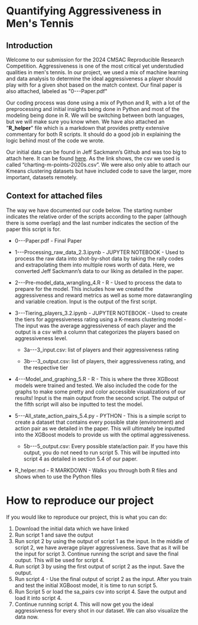 # Quantifying Aggressiveness in Men's Tennis

## Introduction
Welcome to our submission for the 2024 CMSAC Reproducible Research Competition. Aggressiveness is one of the most critical yet understudied qualities in men's tennis. In our project, we used a mix of machine learning and data analysis to determine the ideal aggressiveness a player should play with for a given shot based on the match context. Our final paper is also attached, labeled as "0---Paper.pdf"

Our coding process was done using a mix of Python and R, with a lot of the preprocessing and initial insights being done in Python and most of the modeling being done in R. We will be switching between both languages, but we will make sure you know when. We have also attached an "**R_helper**" file which is a markdown that provides pretty extensive commentary for both R scripts. It should do a good job in explaining the logic behind most of the code we wrote.

Our initial data can be found in Jeff Sackmann’s Github and was too big to attach here. It can be found [here](https://github.com/JeffSackmann/tennis_MatchChartingProject/blob/master/charting-m-points-2020s.csv). As the link shows, the csv we used is called “charting-m-points-2020s.csv”. We were also only able to attach our Kmeans clustering datasets but have included code to save the larger, more important, datasets remotely.

## Context for attached files
The way we have documented our code below. The starting number indicates the relative order of the scripts according to the paper (although there is some overlap) and the last number indicates the section of the paper this script is for.

- 0---Paper.pdf - Final Paper


- 1---Processing_raw_data_2.3.ipynb - JUPYTER NOTEBOOK - Used to process the raw data into shot-by-shot data by taking the rally codes and extrapolating them into multiple rows worth of data. Here, we converted Jeff Sackmann’s data to our liking as detailed in the paper.


- 2---Pre-model_data_wrangling_4.R - R -  Used to process the data to prepare for the model. This includes how we created the aggressiveness and reward metrics as well as some more datawrangling and variable creation. Input is the output of the first script.

  
- 3---Tiering_players_3.2.ipynb - JUPYTER NOTEBOOK - Used to create the tiers for aggressiveness rating using a K-means clustering model - The input was the average aggressiveness of each player and the output is a csv with a column that categorizes the players based on aggressiveness level.
  
  - 3a---3_input.csv: list of players and their aggressiveness rating
  
  - 3b---3_output.csv: list of players, their aggressiveness rating, and the respective tier

  
- 4---Model_and_graphing_5.R - R - This is where the three XGBoost models were trained and tested. We also included the code for the graphs to make some pretty and color accessible visualizations of our results! Input is the main output from the second script. The output of the fifth script will also be inputted to test the model.

  
- 5---All_state_action_pairs_5.4.py - PYTHON - This is a simple script to create a dataset that contains every possible state (environment) and action pair as we detailed in the paper. This will ultimately be inputted into the XGBoost models to provide us with the optimal aggressiveness.


  - 5b---5_output.csv: Every possible state/action pair. If you have this output, you do not need to run script 5. This will be inputted into script 4 as detailed in section 5.4 of our paper.

- R_helper.md - R MARKDOWN - Walks you through both R files and shows when to use the Python files
  
# How to reproduce our project

If you would like to reproduce our project, this is what you can do:
1) Download the initial data which we have linked
2) Run script 1 and save the output
3) Run script 2 by using the output of script 1 as the input. In the middle of script 2, we have average player aggressiveness. Save that as it will be the input for script 3. Continue running the script and save the final output. This will be used for script 4.
4) Run script 3 by using the first output of script 2 as the input. Save the output.
5) Run script 4 - Use the final output of script 2 as the input. After you train and test the initial XGBoost model, it is time to run script 5.
6) Run Script 5 or load the sa_pairs csv into script 4. Save the output and load it into script 4.
7) Continue running script 4. This will now get you the ideal aggressiveness for every shot in our dataset. We can also visualize the data now.
